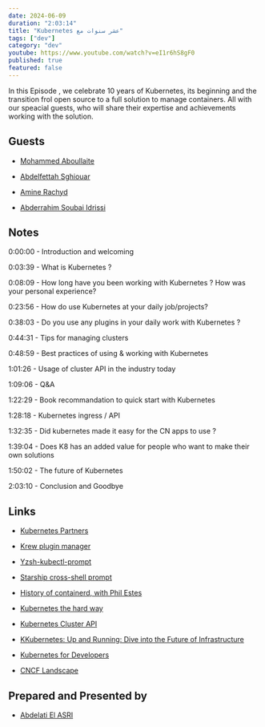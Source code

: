 ```yaml
---
date: 2024-06-09
duration: "2:03:14"
title: "Kubernetes عشر سنوات مع"
tags: ["dev"]
category: "dev"
youtube: https://www.youtube.com/watch?v=eI1r6hS8gF0
published: true
featured: false
---
```


In this Episode , we celebrate 10 years of Kubernetes, its beginning and the transition frol open source to a full solution to manage containers. All with our speacial guests, who will share their expertise and achievements working with the solution. 

## Guests

- [Mohammed Aboullaite](http://aboullaite.me/)

- [Abdelfettah Sghiouar](https://twitter.com/boredabdel)

- [Amine Rachyd](https://x.com/RachydAmine)

- [Abderrahim Soubai Idrissi](https://www.soubai.me/)


## Notes

0:00:00 - Introduction and welcoming

0:03:39 - What is Kubernetes ?

0:08:09 - How long have you been working with Kubernetes ? How was your personal experience? 

0:23:56 - How do use Kubernetes at your daily job/projects?

0:38:03 - Do you use any plugins in your daily work with Kubernetes ? 

0:44:31 - Tips for managing clusters

0:48:59 - Best practices of using & working with Kubernetes 

1:01:26 - Usage of cluster API in the industry today

1:09:06 - Q&A

1:22:29 - Book recommandation to quick start with Kubernetes

1:28:18 - Kubernetes ingress / API 

1:32:35 - Did kubernetes made it easy for the CN apps to use ?

1:39:04 - Does K8 has an added value for people who want to make their own solutions

1:50:02 - The future of Kubernetes

2:03:10 - Conclusion and Goodbye


## Links

- [Kubernetes Partners](https://kubernetes.io/partners/#iframe-landscape-kcsp)

- [Krew plugin manager](https://krew.sigs.k8s.io/)

- [Yzsh-kubectl-prompt](https://github.com/superbrothers/zsh-kubectl-prompt)

- [Starship cross-shell prompt](https://starship.rs/)

- [History of containerd, with Phil Estes](https://kubernetespodcast.com/episode/208-containerd/)

- [Kubernetes the hard way](https://github.com/kelseyhightower/kubernetes-the-hard-way)

- [Kubernetes Cluster API](https://cluster-api.sigs.k8s.io/)

- [KKubernetes: Up and Running: Dive into the Future of Infrastructure](https://books.google.co.ma/books?id=-5izDwAAQBAJ&printsec=copyright&redir_esc=y#v=onepage&q&f=false)

- [Kubernetes for Developers](https://www.manning.com/books/kubernetes-for-developers)

- [CNCF Landscape](https://landscape.cncf.io/)

## Prepared and Presented by

- [Abdelati El ASRI](https://twitter.com/kaizendae)
